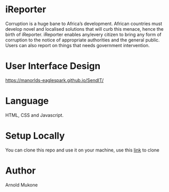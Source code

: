 # iReporter   

Corruption is a huge bane to Africa’s development. African countries must develop novel and localised solutions that will curb this menace, hence the birth of iReporter. iReporter enables any/every citizen to bring any form of corruption to the notice of appropriate authorities and the general public. Users can also report on things that needs government intervention.

# User Interface Design
https://manorlds-eaglespark.github.io/SendIT/

# Language
HTML, CSS and Javascript.

# Setup Locally
You can clone this repo and use it on your machine, use this [link](https://github.com/Manorlds-Eaglespark/i_reporter.git) to clone

# Author
Arnold Mukone
